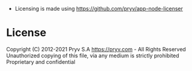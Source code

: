 - Licensing is made using  https://github.com/pryv/app-node-licenser

# License
Copyright (C) 2012-2021 Pryv S.A https://pryv.com - All Rights Reserved
Unauthorized copying of this file, via any medium is strictly prohibited
Proprietary and confidential